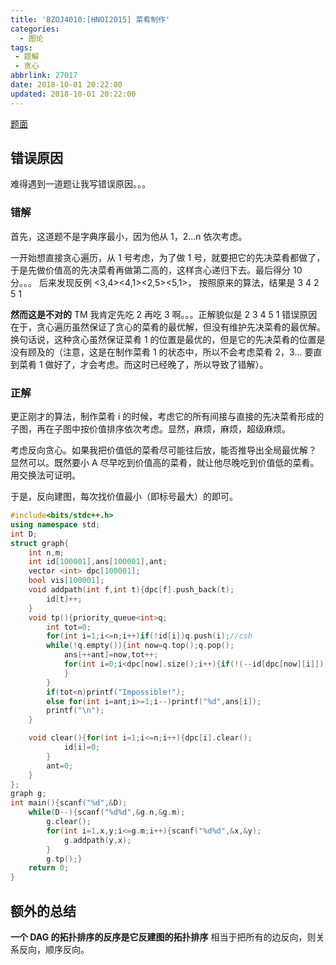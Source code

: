```yaml
---
title: 'BZOJ4010:[HNOI2015] 菜肴制作'
categories:
  - 图论
tags:
 - 题解
 - 贪心
abbrlink: 27017
date: 2018-10-01 20:22:00
updated: 2018-10-01 20:22:00
---
```

[题面](https://www.lydsy.com/JudgeOnline/problem.php?id=4010)

## 错误原因
难得遇到一道题让我写错误原因。。。

### 错解 

<!--more-->

首先，这道题不是字典序最小，因为他从 1，2...n 依次考虑。

一开始想直接贪心遍历，从 1 号考虑，为了做 1 号，就要把它的先决菜肴都做了，于是先做价值高的先决菜肴再做第二高的，这样贪心递归下去。最后得分 10 分。。。
后来发现反例 <3,4><4,1><2,5><5,1>，
按照原来的算法，结果是 3 4 2 5 1

**然而这是不对的**
TM 我肯定先吃 2 再吃 3 啊。。。正解貌似是 2 3 4 5 1
错误原因在于，贪心遍历虽然保证了贪心的菜肴的最优解，但没有维护先决菜肴的最优解。换句话说，这种贪心虽然保证菜肴 1 的位置是最优的，但是它的先决菜肴的位置是没有顾及的（注意，这是在制作菜肴 1 的状态中，所以不会考虑菜肴 2，3... 要直到菜肴 1 做好了，才会考虑。而这时已经晚了，所以导致了错解）。

### 正解
更正刚才的算法，制作菜肴 i 的时候，考虑它的所有间接与直接的先决菜肴形成的子图，再在子图中按价值排序依次考虑。显然，麻烦，麻烦，超级麻烦。

考虑反向贪心。如果我把价值低的菜肴尽可能往后放，能否推导出全局最优解？
显然可以。既然要小 A 尽早吃到价值高的菜肴，就让他尽晚吃到价值低的菜肴。用交换法可证明。

于是，反向建图，每次找价值最小（即标号最大）的即可。
```cpp
#include<bits/stdc++.h>
using namespace std;
int D;
struct graph{
	int n,m;
	int id[100001],ans[100001],ant;
	vector <int> dpc[100001];
	bool vis[100001];
	void addpath(int f,int t){dpc[f].push_back(t);
		id[t]++;
	}
	void tp(){priority_queue<int>q;
		int tot=0;
		for(int i=1;i<=n;i++)if(!id[i])q.push(i);//csh
		while(!q.empty()){int now=q.top();q.pop();
			ans[++ant]=now,tot++;
			for(int i=0;i<dpc[now].size();i++){if(!(--id[dpc[now][i]]))q.push(dpc[now][i]);
			}
		}
		if(tot<n)printf("Impossible!");
		else for(int i=ant;i>=1;i--)printf("%d",ans[i]);
		printf("\n");
	}

	void clear(){for(int i=1;i<=n;i++){dpc[i].clear();
			id[i]=0;
		}
		ant=0;
	}
};
graph g;
int main(){scanf("%d",&D);
	while(D--){scanf("%d%d",&g.n,&g.m);
		g.clear();
		for(int i=1,x,y;i<=g.m;i++){scanf("%d%d",&x,&y);
			g.addpath(y,x);
		}
		g.tp();}
	return 0;
}
```
## 额外的总结
**一个 DAG 的拓扑排序的反序是它反建图的拓扑排序**
相当于把所有的边反向，则关系反向，顺序反向。
